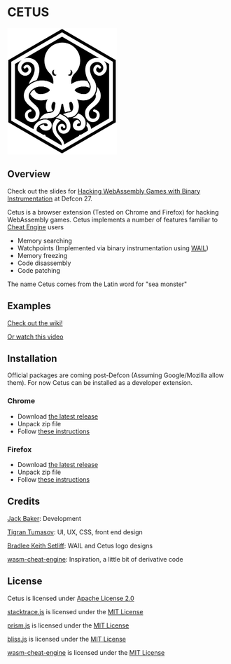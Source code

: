 # CETUS

![Logo](/icons/logo.png)

## Overview

Check out the slides for [Hacking WebAssembly Games with Binary Instrumentation](https://media.defcon.org/DEF%20CON%2027/DEF%20CON%2027%20presentations/DEFCON-27-Jack-Baker-Hacking-Web-Assembly-Games.pdf) at Defcon 27.

Cetus is a browser extension (Tested on Chrome and Firefox) for hacking WebAssembly games. Cetus implements a number of features familiar to [Cheat Engine](https://www.cheatengine.org) users

- Memory searching
- Watchpoints (Implemented via binary instrumentation using [WAIL](https://github.com/Qwokka/wail))
- Memory freezing
- Code disassembly
- Code patching

The name Cetus comes from the Latin word for "sea monster"

## Examples

[Check out the wiki!](https://github.com/Qwokka/Cetus/wiki)

[Or watch this video](https://www.youtube.com/watch?v=V8UkCsPzbhQ)

## Installation

Official packages are coming post-Defcon (Assuming Google/Mozilla allow them). For now Cetus can be installed as a developer extension.

### Chrome

- Download [the latest release](https://github.com/Qwokka/Cetus/releases)
- Unpack zip file
- Follow [these instructions](https://stackoverflow.com/a/24577660)

### Firefox

- Download [the latest release](https://github.com/Qwokka/Cetus/releases)
- Unpack zip file
- Follow [these instructions](https://www.ghacks.net/2015/12/24/temporary-add-on-loading-coming-to-firefox/)
## Credits

[Jack Baker](https://github.com/Qwokka): Development

[Tigran Tumasov](https://github.com/Shugar): UI, UX, CSS, front end design

[Bradlee Keith Setliff](http://bradsetliff.com/): WAIL and Cetus logo designs

[wasm-cheat-engine](https://github.com/vakzz/wasm-cheat-engine): Inspiration, a little bit of derivative code

## License

Cetus is licensed under [Apache License 2.0](/LICENSE)

[stacktrace.js](https://www.stacktracejs.com/) is licensed under the [MIT License](content/thirdparty/stacktrace/LICENSE)

[prism.js](https://prismjs.com/) is licensed under the [MIT License](extension/thirdparty/prism/LICENSE)

[bliss.js](https://blissfuljs.com/) is licensed under the [MIT License](extension/thirdparty/bliss/LICENSE)

[wasm-cheat-engine](https://github.com/vakzz/wasm-cheat-engine) is licensed under the [MIT License](https://github.com/vakzz/wasm-cheat-engine/blob/master/LICENSE.txt)
